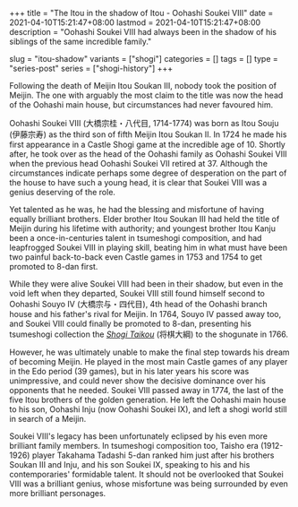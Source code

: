 +++
title = "The Itou in the shadow of Itou - Oohashi Soukei VIII"
date = 2021-04-10T15:21:47+08:00
lastmod = 2021-04-10T15:21:47+08:00
description = "Oohashi Soukei VIII had always been in the shadow of his siblings of the same incredible family."

slug = "itou-shadow"
variants = ["shogi"]
categories = []
tags = []
type = "series-post"
series = ["shogi-history"]
+++

Following the death of Meijin Itou Soukan III, nobody took the position of Meijin. The one with arguably the most claim to the title was now the head of the Oohashi main house, but circumstances had never favoured him.

Oohashi Soukei VIII (大橋宗桂・八代目, 1714-1774) was born as Itou Souju (伊藤宗寿) as the third son of fifth Meijin Itou Soukan II. In 1724 he made his first appearance in a Castle Shogi game at the incredible age of 10. Shortly after, he took over as the head of the Oohashi family as Oohashi Soukei VIII when the previous head Oohashi Soukei VII retired at 37. Although the circumstances indicate perhaps some degree of desperation on the part of the house to have such a young head, it is clear that Soukei VIII was a genius deserving of the role.

Yet talented as he was, he had the blessing and misfortune of having equally brilliant brothers. Elder brother Itou Soukan III had held the title of Meijin during his lifetime with authority; and youngest brother Itou Kanju been a once-in-centuries talent in tsumeshogi composition, and had leapfrogged Soukei VIII in playing skill, beating him in what must have been two painful back-to-back even Castle games in 1753 and 1754 to get promoted to 8-dan first.

While they were alive Soukei VIII had been in their shadow, but even in the void left when they departed, Soukei VIII still found himself second to Oohashi Souyo IV (大橋宗与・四代目), 4th head of the Oohashi branch house and his father's rival for Meijin. In 1764, Souyo IV passed away too, and Soukei VIII could finally be promoted to 8-dan, presenting his tsumeshogi collection the [*Shogi Taikou*](http://park6.wakwak.com/~k-oohasi/shougi/html/taikou/taikou00.html) (将棋大綱) to the shogunate in 1766.

However, he was ultimately unable to make the final step towards his dream of becoming Meijin. He played in the most main Castle games of any player in the Edo period (39 games), but in his later years his score was unimpressive, and could never show the decisive dominance over his opponents that he needed. Soukei VIII passed away in 1774, the last of the five Itou brothers of the golden generation. He left the Oohashi main house to his son, Oohashi Inju (now Oohashi Soukei IX), and left a shogi world still in search of a Meijin.

Soukei VIII's legacy has been unfortunately eclipsed by his even more brilliant family members. In tsumeshogi composition too, Taisho era (1912-1926) player Takahama Tadashi 5-dan ranked him just after his brothers Soukan III and Inju, and his son Soukei IX, speaking to his and his contemporaries' formidable talent. It should not be overlooked that Soukei VIII was a brilliant genius, whose misfortune was being surrounded by even more brilliant personages.